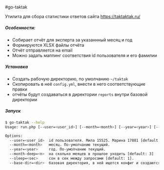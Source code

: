 #go-taktak

Утилита для сбора статистики ответов сайта https://taktaktak.ru/

##### Особенности:
* Собирает отчёт для эксперта за указаннный месяц и год
* Формируются XLSX файлы отчёта
* Отчёт отправляется на email
* Можно задать маппинг соответствия id пользователя и его фамилии

##### Установка
* Создать рабочую директорию, по умолчанию `~/taktak`
* Скопировать в неё `config.yml`, внести в него соответствующие правки
* отчёты будут создаваться в директории `reports` внутри базовой директории 
  
##### Запуск
```bash
$ go-taktak --help                                                                                                              
Usage: run.php [--user=<user_id>] [--month=<month>] [--year=<year>] [--sleep=<sec>] [--month-deep=<n>] [--base-dir=<dir>]

Options:
  --user=<user_id>  id пользователя. Мила 15525. Марина 17881 [default: 15525]
  --month=<month>   месяц. По-умолчанию текущий.
  --year=<year>     год. По-умолчанию текущий.
  --month-deep=<n>  на сколько меяцев в прошлое уходить [default: 3]
  --sleep=<sec>     сон в сек между запросами [default: 1].
  --base-dir=<dir>  базовая директория, в ней ищется конфиг и создаются отчёты [default: ~/taktak]

```
  
  
  